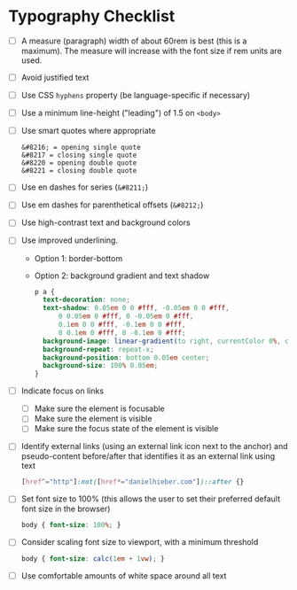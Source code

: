 # Typography Checklist

- [ ] A measure (paragraph) width of about 60rem is best (this is a maximum). The measure will increase with the font size if rem units are used.

- [ ] Avoid justified text

- [ ] Use CSS `hyphens` property (be language-specific if necessary)

- [ ] Use a minimum line-height ("leading") of 1.5 on `<body>`

- [ ] Use smart quotes where appropriate

  ```
  &#8216; = opening single quote
  &#8217 = closing single quote
  &#8220 = opening double quote
  &#8221 = closing double quote
  ```

- [ ] Use en dashes for series (`&#8211;`)

- [ ] Use em dashes for parenthetical offsets (`&#8212;`)

- [ ] Use high-contrast text and background colors

- [ ] Use improved underlining.

  - Option 1: border-bottom

  - Option 2: background gradient and text shadow

    ```css
    p a {
      text-decoration: none;
      text-shadow: 0.05em 0 0 #fff, -0.05em 0 0 #fff,
          0 0.05em 0 #fff, 0 -0.05em 0 #fff,
          0.1em 0 0 #fff, -0.1em 0 0 #fff,
          0 0.1em 0 #fff, 0 -0.1em 0 #fff;
      background-image: linear-gradient(to right, currentColor 0%, currentColor 100%);
      background-repeat: repeat-x;
      background-position: bottom 0.05em center;
      background-size: 100% 0.05em;
    }
    ```

- [ ] Indicate focus on links
  - [ ] Make sure the element is focusable
  - [ ] Make sure the element is visible
  - [ ] Make sure the focus state of the element is visible

- [ ] Identify external links (using an external link icon next to the anchor) and pseudo-content before/after that identifies it as an external link using text

  ```css
  [href^="http"]:not([href*="danielhieber.com"])::after {}
  ```

- [ ] Set font size to 100% (this allows the user to set their preferred default font size in the browser)

  ```css
  body { font-size: 100%; }
  ```

- [ ] Consider scaling font size to viewport, with a minimum threshold

  ```css
  body { font-size: calc(1em + 1vw); }
  ```

- [ ] Use comfortable amounts of white space around all text
